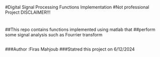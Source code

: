 #Digital Signal Processing Functions Implementation
#Not professional Project DISCLAIMER!!!
#
##This repo contains functions implemented using matlab that
##perform some signal analysis such as Fourrier transform
##
###Author :Firas Mahjoub
###Statred this project on 6/12/2024 
